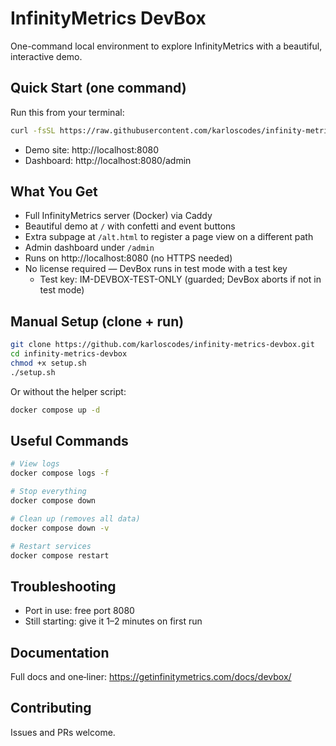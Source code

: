 # InfinityMetrics DevBox

One-command local environment to explore InfinityMetrics with a beautiful, interactive demo.

## Quick Start (one command)

Run this from your terminal:

```bash
curl -fsSL https://raw.githubusercontent.com/karloscodes/infinity-metrics-devbox/main/setup.sh | bash
```

- Demo site: http://localhost:8080
- Dashboard: http://localhost:8080/admin

## What You Get

- Full InfinityMetrics server (Docker) via Caddy
- Beautiful demo at `/` with confetti and event buttons
- Extra subpage at `/alt.html` to register a page view on a different path
- Admin dashboard under `/admin`
- Runs on http://localhost:8080 (no HTTPS needed)
- No license required — DevBox runs in test mode with a test key
  - Test key: IM-DEVBOX-TEST-ONLY (guarded; DevBox aborts if not in test mode)

## Manual Setup (clone + run)

```bash
git clone https://github.com/karloscodes/infinity-metrics-devbox.git
cd infinity-metrics-devbox
chmod +x setup.sh
./setup.sh
```

Or without the helper script:

```bash
docker compose up -d
```

## Useful Commands

```bash
# View logs
docker compose logs -f

# Stop everything
docker compose down

# Clean up (removes all data)
docker compose down -v

# Restart services
docker compose restart
```

## Troubleshooting

- Port in use: free port 8080
- Still starting: give it 1–2 minutes on first run

## Documentation

Full docs and one‑liner: https://getinfinitymetrics.com/docs/devbox/

## Contributing

Issues and PRs welcome.
